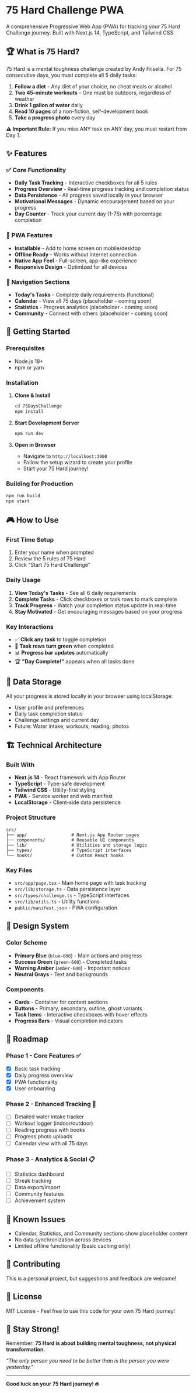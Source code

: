 # 75 Hard Challenge PWA

A comprehensive Progressive Web App (PWA) for tracking your 75 Hard Challenge
journey. Built with Next.js 14, TypeScript, and Tailwind CSS.

## 🏆 What is 75 Hard?

75 Hard is a mental toughness challenge created by Andy Frisella. For 75
consecutive days, you must complete all 5 daily tasks:

1. **Follow a diet** - Any diet of your choice, no cheat meals or alcohol
2. **Two 45-minute workouts** - One must be outdoors, regardless of weather
3. **Drink 1 gallon of water** daily
4. **Read 10 pages** of a non-fiction, self-development book
5. **Take a progress photo** every day

**⚠️ Important Rule:** If you miss ANY task on ANY day, you must restart from
Day 1.

## ✨ Features

### ✅ Core Functionality

- **Daily Task Tracking** - Interactive checkboxes for all 5 rules
- **Progress Overview** - Real-time progress tracking and completion status
- **Data Persistence** - All progress saved locally in your browser
- **Motivational Messages** - Dynamic encouragement based on your progress
- **Day Counter** - Track your current day (1-75) with percentage completion

### 📱 PWA Features

- **Installable** - Add to home screen on mobile/desktop
- **Offline Ready** - Works without internet connection
- **Native App Feel** - Full-screen, app-like experience
- **Responsive Design** - Optimized for all devices

### 🎯 Navigation Sections

- **Today's Tasks** - Complete daily requirements (functional)
- **Calendar** - View all 75 days (placeholder - coming soon)
- **Statistics** - Progress analytics (placeholder - coming soon)
- **Community** - Connect with others (placeholder - coming soon)

## 🚀 Getting Started

### Prerequisites

- Node.js 18+
- npm or yarn

### Installation

1. **Clone & Install**
   ```bash
   cd 75DaysChallenge
   npm install
   ```

2. **Start Development Server**
   ```bash
   npm run dev
   ```

3. **Open in Browser**
   - Navigate to `http://localhost:3000`
   - Follow the setup wizard to create your profile
   - Start your 75 Hard journey!

### Building for Production

```bash
npm run build
npm start
```

## 🎮 How to Use

### First Time Setup

1. Enter your name when prompted
2. Review the 5 rules of 75 Hard
3. Click "Start 75 Hard Challenge"

### Daily Usage

1. **View Today's Tasks** - See all 6 daily requirements
2. **Complete Tasks** - Click checkboxes or task rows to mark complete
3. **Track Progress** - Watch your completion status update in real-time
4. **Stay Motivated** - Get encouraging messages based on your progress

### Key Interactions

- ✅ **Click any task** to toggle completion
- 🎯 **Task rows turn green** when completed
- 📊 **Progress bar updates** automatically
- 🏆 **"Day Complete!"** appears when all tasks done

## 💾 Data Storage

All your progress is stored locally in your browser using localStorage:

- User profile and preferences
- Daily task completion status
- Challenge settings and current day
- Future: Water intake, workouts, reading, photos

## 🏗️ Technical Architecture

### Built With

- **Next.js 14** - React framework with App Router
- **TypeScript** - Type-safe development
- **Tailwind CSS** - Utility-first styling
- **PWA** - Service worker and web manifest
- **LocalStorage** - Client-side data persistence

### Project Structure

```
src/
├── app/                 # Next.js App Router pages
├── components/          # Reusable UI components  
├── lib/                 # Utilities and storage logic
├── types/               # TypeScript interfaces
└── hooks/               # Custom React hooks
```

### Key Files

- `src/app/page.tsx` - Main home page with task tracking
- `src/lib/storage.ts` - Data persistence layer
- `src/types/challenge.ts` - TypeScript interfaces
- `src/lib/utils.ts` - Utility functions
- `public/manifest.json` - PWA configuration

## 🎨 Design System

### Color Scheme

- **Primary Blue** (`blue-600`) - Main actions and progress
- **Success Green** (`green-600`) - Completed tasks
- **Warning Amber** (`amber-600`) - Important notices
- **Neutral Grays** - Text and backgrounds

### Components

- **Cards** - Container for content sections
- **Buttons** - Primary, secondary, outline, ghost variants
- **Task Items** - Interactive checkboxes with hover effects
- **Progress Bars** - Visual completion indicators

## 🔮 Roadmap

### Phase 1 - Core Features ✅

- [x] Basic task tracking
- [x] Daily progress overview
- [x] PWA functionality
- [x] User onboarding

### Phase 2 - Enhanced Tracking 🚧

- [ ] Detailed water intake tracker
- [ ] Workout logger (indoor/outdoor)
- [ ] Reading progress with books
- [ ] Progress photo uploads
- [ ] Calendar view with all 75 days

### Phase 3 - Analytics & Social 📋

- [ ] Statistics dashboard
- [ ] Streak tracking
- [ ] Data export/import
- [ ] Community features
- [ ] Achievement system

## 🐛 Known Issues

- Calendar, Statistics, and Community sections show placeholder content
- No data synchronization across devices
- Limited offline functionality (basic caching only)

## 🤝 Contributing

This is a personal project, but suggestions and feedback are welcome!

## 📄 License

MIT License - Feel free to use this code for your own 75 Hard journey!

## 💪 Stay Strong!

Remember: **75 Hard is about building mental toughness, not physical
transformation.**

_"The only person you need to be better than is the person you were yesterday."_

---

**Good luck on your 75 Hard journey! 🔥**
